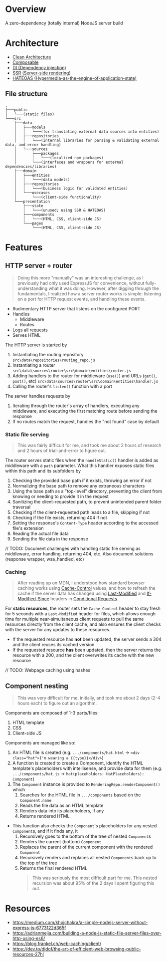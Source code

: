 # Overview

A zero-dependency (totally internal) NodeJS server build

# Architecture

- [Clean Architecture](https://blog.cleancoder.com/uncle-bob/2012/08/13/the-clean-architecture.html)
- [Composable](https://www.storyblok.com/mp/composable-architecture)
- [DI (Dependency injection)](https://www.jamesshore.com/v2/blog/2006/dependency-injection-demystified)
- [SSR (Server-side rendering)](https://developer.mozilla.org/en-US/docs/Glossary/SSR)
- [HATEOAS (Hypermedia-as-the-engine-of-application-state)](https://htmx.org/essays/hateoas/)

## File structure

```
.
├───public
│   └───(static files)
└───src
    ├───data
    │   ├───models
    │   │   └───(for translating external data sources into entities)
    │   ├───repositories
    │   │   └───(internal libraries for parsing & validating external data, and error handling)
    │   └───sources
    │       ├───packages
    │       │   └───(localized npm packages)
    │       └───(interfaces and wrappers for external dependencies/libraries)
    ├───domain
    │   ├───entities
    │   │   └───(data models)
    │   ├───repositories
    │   │   └───(business logic for validated entities)
    │   └───usecases
    │       └───(client-side functionality)
    └───presentation
        ├───state
        │   └───(unused; using SSR & HATEOAS)
        ├───components
        │   └───(HTML, CSS, client-side JS)
        └───pages
            └───(HTML, CSS, client-side JS)
```

# Features

## HTTP server + router

> Doing this more "manually" was an interesting challenge, as I previously had only used ExpressJS for convenience, without fully-understanding what it was doing. However, after digging through the fundamentals, I realized how a server router works is simple: listening on a port for HTTP request events, and handling these events.

- Rudimentary HTTP server that listens on the configured PORT
- Handles
  - Middleware
  - Routes
- Logs all requests
- Serves HTML

The HTTP server is started by

1. Instantiating the routing repository `src\data\repositories\routing_repo.js`
2. Instantiating a router `src\data\sources\router\src\domain\entities\router.js`
3. Adding handlers to the router for middleware (`use()`) and URLs (`get()`, `post()`, etc) `src\data\sources\router\src\domain\entities\handler.js`
4. Calling the router's `listen()` function with a port

The server handles requests by

1. Iterating through the router's array of handlers, executing any middleware, and executing the first matching route before sending the response
2. If no routes match the request, handles the "not found" case by default

### Static file serving

> This was fairly difficult for me, and took me about 2 hours of research and 2 hours of trial-and-error to figure out.

The router serves static files when the `handleStatic()` handler is added as middleware with a `path` parameter. What this handler exposes static files within this path and its subfolders by

1. Checking the provided base path if it exists, throwing an error if not
2. Normalizing the base path to remove any extraneous characters
3. Using the base path as a "top-level" directory, preventing the client from knowing or needing to provide it in the request
4. Sanitizing the client-requested path, to prevent unintended parent folder traversal
5. Checking if the client-requested path leads to a file, skipping if not
6. Checking if the file exists, returning 404 if not
7. Setting the response's `Content-Type` header according to the accessed file's extension
8. Reading the actual file data
9. Sending the file data in the response

// TODO: Document challenges with handling static file serving as middleware, error handling, returning 404, etc. Also document solutions (response wrapper, wsa_handled, etc)

### Caching

> After reading up on MDN, I understood how standard browser caching works using [Cache-Control](https://developer.mozilla.org/en-US/docs/Web/HTTP/Reference/Headers/Cache-Control) values, and how to refresh the cache if the server data has changed using [Last-Modified](https://developer.mozilla.org/en-US/docs/Web/HTTP/Reference/Headers/Last-Modified) and [If-Modified-Since](https://developer.mozilla.org/en-US/docs/Web/HTTP/Reference/Headers/If-Modified-Since) headers in [Conditional Requests](https://developer.mozilla.org/en-US/docs/Web/HTTP/Guides/Conditional_requests).

For **static resources**, the router sets the `Cache-Control` header to stay fresh for 5 seconds with a `Last-Modified` header for files, which allows enough time for multiple near-simultaneous client requests to pull the same resources directly from the client cache, and also ensures the client checks with the server for any updates to these resources.

- If the requested resource has **not** been updated, the server sends a 304 and the client reuses its cached version
- If the requested resource **has** been updated, then the server returns the resource with a 200, and the client overwrites its cache with the new resource

// TODO: Webpage caching using hashes

## Component nesting

> This was very difficult for me, initially, and took me about 2 days (2-4 hours each) to figure out an algorithm.

Components are composed of 1-3 parts/files:

1. HTML template
2. CSS
3. Client-side JS

Components are managed like so:

1. An HTML file is created (e.g. `.../components/hat.html` -> `<div class="hat">I'm wearing a {{type}}</div>`)
2. A function is created to create a Component, identify the HTML template's placeholders with intellisense, and provide data for them (e.g. `.../components/hat.js` -> `hat(placeholders: HatPlaceholders): Component`)
3. The `Component` instance is provided to `RenderingRepo.renderComponent()` which
   1. Searches for the HTML file in `.../components` based on the `Component.name`
   2. Reads the file data as an HTML template
   3. Renders data into its placeholders, if any
   4. Returns rendered HTML

- This function also checks the `Component`'s placeholders for any nested `Component`s, and if it finds any, it
  1.  Recursively goes to the bottom of the tree of nested `Component`s
  2.  Renders the current (bottom) `Component`
  3.  Replaces the parent of the current component with the rendered `Component`
  4.  Recursively renders and replaces all nested `Component`s back up to the top of the tree
  5.  Returns the final rendered HTML
      > This was seriously the most difficult part for me. This nested recursion was about 95% of the 2 days I spent figuring this out.

# Resources

- https://medium.com/khojchakra/a-simple-nodejs-server-without-express-js-6773122d365f
- https://adrianmejia.com/building-a-node-js-static-file-server-files-over-http-using-es6/
- https://blog.frankel.ch/web-caching/client/
- https://dev.to/didof/the-art-of-efficient-web-browsing-public-resources-27hl
